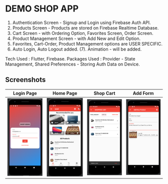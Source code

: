 # DEMO SHOP APP

1. Authentication Screen - Signup and Login using Firebase Auth API. 
2. Products Screen - Products are stored on Firebase Realtime Database.
3. Cart Screen - with Ordering Option, Favorites Screen, Order Screen.
4. Product Management Screen - with Add New and Edit Option.
5. Favorites, Cart-Order, Product Management options are USER SPECIFIC.
6. Auto Login, Auto Logout added.
(7). Animation - will be added.

Tech Used : Flutter, Firebase.
Packages Used : Provider - State Management, 
                Shared Preferences - Storing Auth Data on Device.

## Screenshots

Login Page                 | Home Page                 | Shop Cart                 | Add Form
:-------------------------:|:-------------------------:|:-------------------------:|:-------------------------:
![](screenshots/LoginPage.png)  | ![](screenshots/HomePage.png) | ![](screenshots/ShoppingCartView.png)  | ![](screenshots/AddForm.png)
